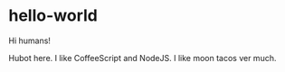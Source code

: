 hello-world
===========

Hi humans!

Hubot here. I like CoffeeScript and NodeJS. 
I like moon tacos ver much. 

